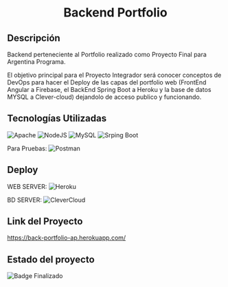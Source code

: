 <h1 align="center">Backend Portfolio</h1>


## Descripción

Backend perteneciente al Portfolio realizado como Proyecto Final para Argentina Programa.

El objetivo principal para el Proyecto Integrador será conocer conceptos de DevOps para hacer el Deploy de las capas del portfolio web
(FrontEnd Angular a Firebase, el BackEnd Spring Boot a Heroku y la base de datos MYSQL a Clever-cloud) dejandolo de acceso publico y
funcionando.


## Tecnologías Utilizadas


![Apache](https://img.shields.io/badge/apache-%23D42029.svg?style=for-the-badge&logo=apache&logoColor=white)
![NodeJS](https://img.shields.io/badge/node.js-6DA55F?style=for-the-badge&logo=node.js&logoColor=white)
![MySQL](https://img.shields.io/badge/mysql-%2300f.svg?style=for-the-badge&logo=mysql&logoColor=white)
![Srping Boot](https://img.shields.io/badge/-Spring%20Boot%20-green)



Para Pruebas: ![Postman](https://img.shields.io/badge/Postman-FF6C37?style=for-the-badge&logo=postman&logoColor=white)


## Deploy

WEB SERVER:  ![Heroku](https://img.shields.io/badge/heroku-%23430098.svg?style=for-the-badge&logo=heroku&logoColor=white)

BD SERVER:   ![CleverCloud](https://img.shields.io/badge/BD-CleverCloud-red)


## Link del Proyecto

https://back-portfolio-ap.herokuapp.com/


## Estado del proyecto

![Badge Finalizado](https://img.shields.io/badge/STATUS-FINALIZADO%20-blue)
